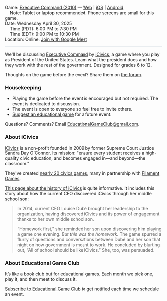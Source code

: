 <style>
  .markdown-body table {
    border: none;
  }

  .markdown-body table tbody tr {
    border: none;
  }

  .markdown-body table tbody tr:nth-child(2n) {
    background-color: rgba(0, 0, 0, 0);
  }

  .markdown-body table tbody td {
    border: none;
    padding: 0;
  }

  .markdown-body .label {
    text-align: right;
    font-weight: bold;
    color: #999;
    padding-right: 5px;
  }

  .markdown-body .label2 {
    font-weight: bold;
    color: #999;
  }
</style>

<span class="label2">Game:</span> [Executive Command (2010)](https://ed.icivics.org/node/594/resource) &mdash; [Web](https://ed.icivics.org/node/594/resource) | [iOS](https://apps.apple.com/us/app/executive-command/id1084786851) | [Android](https://play.google.com/store/apps/details?id=com.filament.icivics.executivecommand)  
&nbsp;&nbsp;&nbsp;&nbsp;<span class="label2">Note:</span> Tablet or laptop recommended. Phone screens are small for this game.  
<span class="label2">Date:</span> Wednesday April 30, 2025  
&nbsp;&nbsp;&nbsp;&nbsp;<span class="label2">Time (PDT):</span> 6:00 PM to 7:30 PM  
&nbsp;&nbsp;&nbsp;&nbsp;<span class="label2">Time (EDT):</span> 9:00 PM to 10:30 PM  
<span class="label2">Location:</span> Online. [Join with Google Meet]($$CallUrl$$)

<div style="height: 1px; background-color: #d1d9e0b3; margin-bottom: 1rem;"></div>

We'll be discussing [Executive Command](https://ed.icivics.org/node/594/resource) by [iCivics](https://icivics.org/), a game where you play as President of the United States. Learn what the president does and how they work with the rest of the government. Designed for grades 6 to 12.

Thoughts on the game before the event? Share them on [the forum](https://discourse.educationalgameclub.com/t/discussion-of-executive-command).

### Housekeeping
- Playing the game before the event is encouraged but not required. The event is dedicated to discussion.
- The event is open to everyone so feel free to invite others.
- [Suggest an educational game](https://forms.gle/Sv7Y6ixNXw9oyFSc6) for a future event.

Questions? Comments? Email [EducationalGameClub@gmail.com](mailto:EducationalGameClub@gmail.com).

### About iCivics
[iCivics](https://icivics.org/) is a non-profit founded in 2009 by former Supreme Court Justice Sandra Day O'Connor. Its mission: "ensure every student receives a high-quality civic education, and becomes engaged in&mdash;and beyond&mdash;the classroom."

They've created [nearly 20 civics games](https://ed.icivics.org/teach?search_api_fulltext=&f%5B0%5D=content_type%3Aflash_game), many in partnership with [Filament Games](https://www.filamentgames.com/).

[This page about the history of iCivics](https://vision.icivics.org/about/history/) is quite informative. It includes this story about how the current CEO discovered iCivics through her middle school son:
> In 2014, current CEO Louise Dubé brought her leadership to the organization, having discovered iCivics and its power of engagement thanks to her own middle school son. 
> 
> “Homework first,” she reminded her son upon discovering him playing a game one evening. *But this was the homework.* The game spurred a flurry of questions and conversations between Dubé and her son that night on how government is meant to work. He concluded by blurting out, “All of school should be like iCivics.” She, too, was persuaded.

### About Educational Game Club
It’s like a book club but for educational games. Each month we pick one, play it, and then meet to discuss it.

[Subscribe to Educational Game Club](https://forms.gle/zqG56ErXTdNzSTF6A) to get notified each time we schedule an event.
